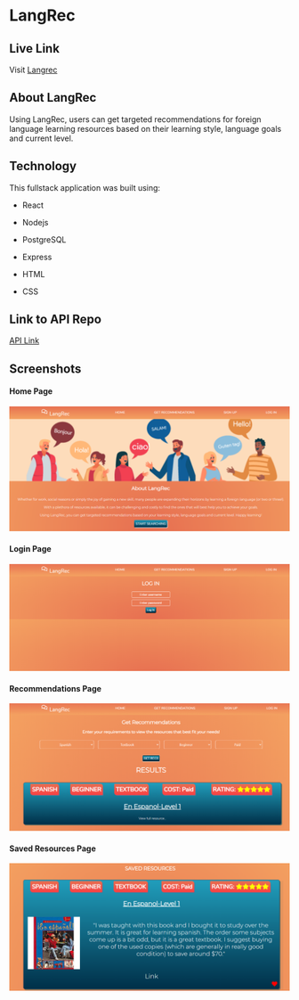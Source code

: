 # LangRec

## Live Link

Visit [Langrec](https://langrec-app.vercel.app/)

## About LangRec

Using LangRec, users can get targeted recommendations for foreign language learning resources based on their learning style, language goals and current level.

## Technology

This fullstack application was built using:

- React

- Nodejs

- PostgreSQL

- Express

- HTML

- CSS

## Link to API Repo

[API Link](https://github.com/julialj95/langrec-api)

## Screenshots

#### Home Page

![Homepage](src/images/homepage.png)

#### Login Page

![Login](src/images/login.png)

#### Recommendations Page

![Recs](src/images/recspage.png)

#### Saved Resources Page

![Saved Resources](src/images/savedresource.png)
